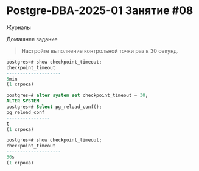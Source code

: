 # Postgre-DBA-2025-01 Занятие #08
Журналы

Домашнее задание

>Настройте выполнение контрольной точки раз в 30 секунд.
   ```sql
postgres=# show checkpoint_timeout;
 checkpoint_timeout
--------------------
 5min
(1 строка)

postgres=# alter system set checkpoint_timeout = 30;
ALTER SYSTEM
postgres=# Select pg_reload_conf();
 pg_reload_conf
----------------
 t
(1 строка)

postgres=# show checkpoint_timeout;
 checkpoint_timeout
--------------------
 30s
(1 строка)

   ```

